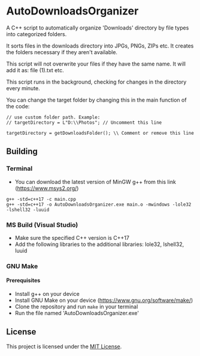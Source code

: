 # AutoDownloadsOrganizer
A C++ script to automatically organize 'Downloads' directory by file types into categorized folders.

It sorts files in the downloads directory into JPGs, PNGs, ZIPs etc. It creates the folders necessary if they aren't available.

This script will not overwrite your files if they have the same name. It will add it as: file (1).txt etc.

This script runs in the background, checking for changes in the directory every minute.

You can change the target folder by changing this in the main function of the code:

```
// use custom folder path. Example:
// targetDirectory = L"D:\\Photos"; // Uncomment this line

targetDirectory = getDownloadsFolder(); \\ Comment or remove this line
```

## Building

### Terminal
- You can download the latest version of MinGW g++ from this link (https://www.msys2.org/)
```
g++ -std=c++17 -c main.cpp
g++ -std=c++17 -o AutoDownloadsOrganizer.exe main.o -mwindows -lole32 -lshell32 -luuid
```

### MS Build (Visual Studio)
- Make sure the specified C++ version is C++17
- Add the following libraries to the additional libraries: lole32, lshell32, luuid

### GNU Make

#### Prerequisites
- Install g++ on your device
- Install GNU Make on your device (https://www.gnu.org/software/make/)
- Clone the repository and run `make` in your terminal
- Run the file named 'AutoDownloadsOrganizer.exe'

## License

This project is licensed under the [MIT License](LICENSE).
